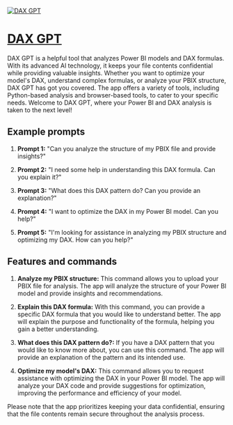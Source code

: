 [![DAX GPT](https://files.oaiusercontent.com/file-22zTjJMNFxzstxVl1CtbJQUR?se=2123-10-16T13%3A23%3A03Z&sp=r&sv=2021-08-06&sr=b&rscc=max-age%3D31536000%2C%20immutable&rscd=attachment%3B%20filename%3D448e62bb-1a70-4372-8bb8-30105860db6a.png&sig=Ace0FsyPC2jn9rR66VuBZCrb0HrnchSZTnWXATQubAw%3D)](https://chat.openai.com/g/g-sgPVMoMB2-dax-gpt)

# [DAX GPT](https://chat.openai.com/g/g-sgPVMoMB2-dax-gpt)

DAX GPT is a helpful tool that analyzes Power BI models and DAX formulas. With its advanced AI technology, it keeps your file contents confidential while providing valuable insights. Whether you want to optimize your model's DAX, understand complex formulas, or analyze your PBIX structure, DAX GPT has got you covered. The app offers a variety of tools, including Python-based analysis and browser-based tools, to cater to your specific needs. Welcome to DAX GPT, where your Power BI and DAX analysis is taken to the next level!

## Example prompts

1. **Prompt 1:** "Can you analyze the structure of my PBIX file and provide insights?"

2. **Prompt 2:** "I need some help in understanding this DAX formula. Can you explain it?"

3. **Prompt 3:** "What does this DAX pattern do? Can you provide an explanation?"

4. **Prompt 4:** "I want to optimize the DAX in my Power BI model. Can you help?"

5. **Prompt 5:** "I'm looking for assistance in analyzing my PBIX structure and optimizing my DAX. How can you help?"

## Features and commands

1. **Analyze my PBIX structure:** This command allows you to upload your PBIX file for analysis. The app will analyze the structure of your Power BI model and provide insights and recommendations.

2. **Explain this DAX formula:** With this command, you can provide a specific DAX formula that you would like to understand better. The app will explain the purpose and functionality of the formula, helping you gain a better understanding.

3. **What does this DAX pattern do?:** If you have a DAX pattern that you would like to know more about, you can use this command. The app will provide an explanation of the pattern and its intended use.

4. **Optimize my model's DAX:** This command allows you to request assistance with optimizing the DAX in your Power BI model. The app will analyze your DAX code and provide suggestions for optimization, improving the performance and efficiency of your model.

Please note that the app prioritizes keeping your data confidential, ensuring that the file contents remain secure throughout the analysis process.